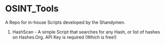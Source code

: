 # OSINT_Tools
A Repo for in-house Scripts developed by the Shandymen.

1) HashScan - 
A simple Script that searches for any Hash, or list of hashes on Hashes.Org. API Key is required (Which is free!)
